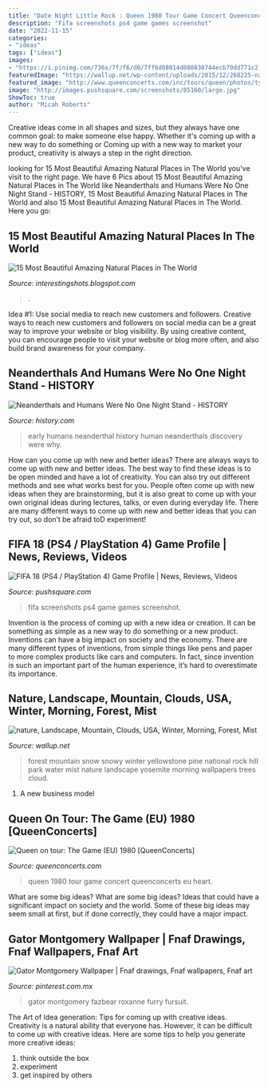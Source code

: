 ```yaml
---
title: "Date Night Little Rock : Queen 1980 Tour Game Concert Queenconcerts Eu Heart"
description: "Fifa screenshots ps4 game games screenshot"
date: "2022-11-15"
categories:
- "ideas"
tags: ["ideas"]
images:
- "https://i.pinimg.com/736x/7f/f6/d0/7ff6d08014d080830744ecb79dd771c2.jpg"
featuredImage: "https://wallup.net/wp-content/uploads/2015/12/268225-nature-landscape-mountain-clouds-USA-winter-morning-forest-mist-rock-hill-pine_trees-snow-snowy_peak-Yosemite_National_Park.jpg"
featured_image: "http://www.queenconcerts.com/inc/tours/queen/photos/typical/1980-gameeu.jpg"
image: "http://images.pushsquare.com/screenshots/85160/large.jpg"
ShowToc: true
author: "Micah Roberts"
---
```



Creative ideas come in all shapes and sizes, but they always have one common goal: to make someone else happy. Whether it's coming up with a new way to do something or Coming up with a new way to market your product, creativity is always a step in the right direction.

	

		
looking for 15 Most Beautiful Amazing Natural Places in The World you've visit to the right page. We have 6 Pics about 15 Most Beautiful Amazing Natural Places in The World like Neanderthals and Humans Were No One Night Stand - HISTORY, 15 Most Beautiful Amazing Natural Places in The World and also 15 Most Beautiful Amazing Natural Places in The World. Here you go:
		
    
## 15 Most Beautiful Amazing Natural Places In The World

<img loading=lazy src="http://2.bp.blogspot.com/-aNKrL17TlKk/UycRswHXUoI/AAAAAAAACgg/wyWSR0xN2hg/s1600/Natural+Places+(13).jpg" onerror="this.onerror=null;this.src='https://tse3.mm.bing.net/th?id=OIP.c9GTZrZDaJRkTSlk-ICfFgHaF7&amp;pid=15.1';" alt="15 Most Beautiful Amazing Natural Places in The World">

_Source: interestingshots.blogspot.com_

>. 

	

Idea #1: Use social media to reach new customers and followers.
Creative ways to reach new customers and followers on social media can be a great way to improve your website or blog visibility. By using creative content, you can encourage people to visit your website or blog more often, and also build brand awareness for your company.

    
## Neanderthals And Humans Were No One Night Stand - HISTORY

<img loading=lazy src="https://www.history.com/.image/t_share/MTYwMTQwODgwODk4OTU5MzM3/neanderthal-interbreeding-gettyimages-50692157.jpg" onerror="this.onerror=null;this.src='https://tse2.mm.bing.net/th?id=OIP.aaFD1pHoBY9XbFahemXS7AHaEK&amp;pid=15.1';" alt="Neanderthals and Humans Were No One Night Stand - HISTORY">

_Source: history.com_

>early humans neanderthal history human neanderthals discovery were why. 

	

How can you come up with new and better ideas?
There are always ways to come up with new and better ideas. The best way to find these ideas is to be open minded and have a lot of creativity. You can also try out different methods and see what works best for you. People often come up with new ideas when they are brainstorming, but it is also great to come up with your own original ideas during lectures, talks, or even during everyday life. There are many different ways to come up with new and better ideas that you can try out, so don’t be afraid toD experiment!

    
## FIFA 18 (PS4 / PlayStation 4) Game Profile | News, Reviews, Videos

<img loading=lazy src="http://images.pushsquare.com/screenshots/85160/large.jpg" onerror="this.onerror=null;this.src='https://tse1.mm.bing.net/th?id=OIP.Jq_HCsX4NYqxJAefneUe4AHaEK&amp;pid=15.1';" alt="FIFA 18 (PS4 / PlayStation 4) Game Profile | News, Reviews, Videos">

_Source: pushsquare.com_

>fifa screenshots ps4 game games screenshot. 

	

Invention is the process of coming up with a new idea or creation. It can be something as simple as a new way to do something or a new product. Inventions can have a big impact on society and the economy. There are many different types of inventions, from simple things like pens and paper to more complex products like cars and computers. In fact, since invention is such an important part of the human experience, it’s hard to overestimate its importance.

    
## Nature, Landscape, Mountain, Clouds, USA, Winter, Morning, Forest, Mist

<img loading=lazy src="https://wallup.net/wp-content/uploads/2015/12/268225-nature-landscape-mountain-clouds-USA-winter-morning-forest-mist-rock-hill-pine_trees-snow-snowy_peak-Yosemite_National_Park.jpg" onerror="this.onerror=null;this.src='https://tse3.mm.bing.net/th?id=OIP.F2ziK7b0VGQEkYLNDXo0jAHaEK&amp;pid=15.1';" alt="nature, Landscape, Mountain, Clouds, USA, Winter, Morning, Forest, Mist">

_Source: wallup.net_

>forest mountain snow snowy winter yellowstone pine national rock hill park water mist nature landscape yosemite morning wallpapers trees cloud. 

	

1. A new business model 

    
## Queen On Tour: The Game (EU) 1980 [QueenConcerts]

<img loading=lazy src="http://www.queenconcerts.com/inc/tours/queen/photos/typical/1980-gameeu.jpg" onerror="this.onerror=null;this.src='https://tse3.mm.bing.net/th?id=OIP.PU_Cdq6wBo_PGZDz4KoI4wHaEy&amp;pid=15.1';" alt="Queen on tour: The Game (EU) 1980 [QueenConcerts]">

_Source: queenconcerts.com_

>queen 1980 tour game concert queenconcerts eu heart. 

	

What are some big ideas?
What are some big ideas? Ideas that could have a significant impact on society and the world. Some of these big ideas may seem small at first, but if done correctly, they could have a major impact.

    
## Gator Montgomery Wallpaper | Fnaf Drawings, Fnaf Wallpapers, Fnaf Art

<img loading=lazy src="https://i.pinimg.com/736x/7f/f6/d0/7ff6d08014d080830744ecb79dd771c2.jpg" onerror="this.onerror=null;this.src='https://tse4.mm.bing.net/th?id=OIP.BpgPvUD3wpZuobdjnfPqJwAAAA&amp;pid=15.1';" alt="Gator Montgomery Wallpaper | Fnaf drawings, Fnaf wallpapers, Fnaf art">

_Source: pinterest.com.mx_

>gator montgomery fazbear roxanne furry fursuit. 

	

The Art of Idea generation: Tips for coming up with creative ideas.
Creativity is a natural ability that everyone has. However, it can be difficult to come up with creative ideas. Here are some tips to help you generate more creative ideas: 
1. think outside the box 
2. experiment 
3. get inspired by others 

